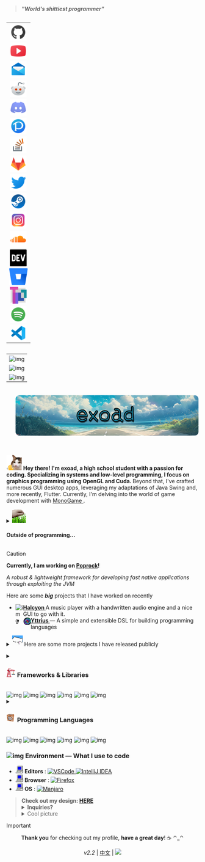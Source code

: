 > ***"World's shittiest programmer"***

<table align="right" style="border: none;" cellspacing="0" cellpadding="0"
        border="0">
        <tr>
                <td align="center">
                        <kbd>
                                <a href="https://github.com/exoad" target="_blank">
                                        <img alt="img" align="center"
                                                src="https://github.com/exoad/exoad/blob/main/img/github-icon.png?raw=true"
                                                height="44" />
                                </a>
                        </kbd>
                </td>
        </tr>
        <tr>
                <td align="center">
                        <kbd>
                                <a href="https://www.youtube.com/@exoad" target="_blank">
                                        <img alt="img" align="center"
                                                src="https://github.com/exoad/exoad/blob/main/img/youtube-icon.png?raw=true"
                                                height="44" />
                                </a>
                        </kbd>
                </td>
        </tr>
        <tr>
                <td align="center">
                        <kbd>
                                <a
                                        href="mailto:exoad@naver.com?subject=to%20exoad" target="_blank">
                                        <img alt="img" align="center"
                                                src="https://github.com/exoad/exoad/blob/main/img/mail.png?raw=true"
                                                height="44" />
                                </a>
                        </kbd>
                </td>
        </tr>
        <tr>
                <td align="center">
                        <kbd>
                                <a
                                        href="https://www.reddit.com/user/Chunkyfungus123" target="_blank">
                                        <img alt="img" align="center"
                                                src="https://github.com/exoad/exoad/blob/main/img/reddit-icon.png?raw=true"
                                                height="44" />
                                </a>
                        </kbd>
                </td>
        </tr>
        <tr>
                <td align="center">
                        <kbd>
                                <a href="https://discord.gg/PbJQRT9zQ8" target="_blank">
                                        <img alt="img" align="center"
                                                src="https://github.com/exoad/exoad/blob/main/img/discord-icon.png?raw=true"
                                                height="44" />
                                </a>
                        </kbd>
                </td>
        </tr>
        <tr>
                <td align="center">
                        <kbd>
                                <a
                                        href="https://www.pixiv.net/en/users/71281559" target="_blank">
                                        <img alt="img" align="center"
                                                src="https://github.com/exoad/exoad/blob/main/img/pixiv-icon.png?raw=true"
                                                height="44" />
                                </a>
                        </kbd>
                </td>
        </tr>
        <tr>
                <td align="center">
                        <kbd>
                                <a
                                        href="https://stackoverflow.com/users/14501343/exoad" target="_blank">
                                        <img alt="img" align="center"
                                                src="https://github.com/exoad/exoad/blob/main/img/stackoverflow-icon.png?raw=true"
                                                height="44" />
                                </a>
                        </kbd>
                </td>
        </tr>
        <tr>
                <td align="center">
                        <kbd>
                                <a href="https://gitlab.com/exoad" target="_blank">
                                        <img alt="img" align="center"
                                                src="https://github.com/exoad/exoad/blob/main/img/gitlab.png?raw=true"
                                                height="44" />
                                </a>
                        </kbd>
                </td>
        </tr>
        <tr>
                <td align="center">
                        <kbd>
                                <a href="https://twitter.com/akira_exoad" target="_blank">
                                        <img alt="img" align="center"
                                                src="https://github.com/exoad/exoad/blob/main/img/twitter_x.png?raw=true"
                                                height="44" />
                                </a>
                        </kbd>
                </td>
        </tr>
        <tr>
                <td align="center">
                        <kbd>
                                <a href="https://steamcommunity.com/id/exoad/" target="_blank">
                                        <img alt="img" align="center"
                                                src="https://github.com/exoad/exoad/blob/main/img/steam.png?raw=true"
                                                height="44" />
                                </a>
                        </kbd>
                </td>
        </tr>
        <tr>
                <td align="center">
                        <kbd>
                                <a href="https://www.instagram.com/exoad_/" target="_blank">
                                        <img alt="img" align="center"
                                                src="https://github.com/exoad/exoad/blob/main/img/instagram.png?raw=true"
                                                height="44" />
                                </a>
                        </kbd>
                </td>
        </tr>
        <tr>
                <td align="center">
                        <kbd>
                                <a
                                        href="https://soundcloud.com/jack-meng-853495117" target="_blank">
                                        <img alt="img" align="center"
                                                src="https://github.com/exoad/exoad/blob/main/img/soundcloud-icon.png?raw=true"
                                                height="44" />
                                </a>
                        </kbd>
                </td>
        </tr>
        <tr>
                <td align="center">
                        <kbd>
                                <a href="https://dev.to/exoad" target="_blank">
                                        <img alt="img" align="center"
                                                src="https://github.com/exoad/exoad/blob/main/img/devto.png?raw=true"
                                                height="44" />
                                </a>
                        </kbd>
                </td>
        </tr>
        <tr>
                <td align="center">
                        <kbd>
                                <a href="https://bitbucket.org/exoad/" target="_blank">
                                        <img alt="img" align="center"
                                                src="https://github.com/exoad/exoad/blob/main/img/bitbucket_icon.png?raw=true"
                                                height="44" />
                                        <!-- this icon is kinda funky as it has no margins -->
                                </a>
                        </kbd>
                </td>
        </tr>
        <tr>
                <td align="center">
                        <kbd>
                                <a href="https://ch.tetr.io/u/exoad" target="_blank">
                                        <img alt="img" align="center"
                                                src="https://github.com/exoad/exoad/blob/main/img/tetrio.png?raw=true"
                                                height="44" />
                                        <!-- this icon is kinda funky as it has no margins -->
                                </a>
                        </kbd>
                </td>
        </tr>
        <tr>
                <td align="center">
                        <kbd>
                                <a
                                        href="https://open.spotify.com/user/6upazxk1cqaqq1ct3d9jviaau" target="_blank">
                                        <img alt="img" align="center"
                                                src="https://github.com/exoad/exoad/blob/main/img/spotify-icon.png?raw=true"
                                                height="44" />
                                </a>
                        </kbd>
                </td>
        </tr>
        <tr>
                <td align="center">
                        <kbd>
                                <a
                                        href="https://marketplace.visualstudio.com/publishers/exoad" target="_blank">
                                        <img alt="img" align="center"
                                                src="https://github.com/exoad/exoad/blob/main/img/vscode-icon.png?raw=true"
                                                height="44" />
                                </a>
                        </kbd>
                </td>
        </tr>
</table>
<table align="right" style="width: 100%; border: none;" cellspacing="0"
        cellpadding="0" border="0">
        <tr>
                <td align="center">
                        <img alt="img" align="center"
                                src="https://streak-stats.demolab.com?user=exoad&theme=highcontrast&hide_border=true&border_radius=20&date_format=j%2Fn%5B%2FY%5D&card_width=130&ring=71EB46&fire=EB3FA5&currStreakNum=EBEBEB&currStreakLabel=EBA356&hide_total_contributions=true&hide_longest_streak=true"
                                height="160" />
                </td>
        </tr>
        <tr>
                <td align="center">
                        <img alt="img" align="center"
                                src="https://streak-stats.demolab.com?user=exoad&theme=highcontrast&hide_border=true&border_radius=20&date_format=j%2Fn%5B%2FY%5D&card_width=130&ring=71EB46&fire=EB3FA5&currStreakNum=EBEBEB&currStreakLabel=EBA356&sideNums=EB3FA5&hide_current_streak=true&hide_longest_streak=true"
                                height="160" />
                </td>
        </tr>
        <tr>
                <td align="center">
                        <img alt="img" align="center"
                                src="https://streak-stats.demolab.com?user=exoad&theme=highcontrast&hide_border=true&border_radius=20&date_format=j%2Fn%5B%2FY%5D&card_width=130&ring=71EB46&fire=EB3FA5&currStreakNum=EBEBEB&currStreakLabel=EBA356&sideNums=71EB46&hide_total_contributions=true&hide_current_streak=true"
                                height="160" />
                </td>
        </tr>
</table>

<div align="center" id="user-content-toc">
        <ul>
                <summary>
                        <h6 style="display: inline-block;">
                                <img src="https://github.com/exoad/exoad/blob/main/img/title_pic.png?raw=true"
                                        alt="exoad" width="480" />
                        </h6>
                </summary>
        </ul>
</div>
<p>
        <img alt="img"
                src="https://github.com/exoad/exoad/blob/main/img/wave.png?raw=true" />
        <strong>
                Hey there! I'm exoad, a high school student with a passion for
                coding.
                Specializing in systems and low-level programming, I focus on
                graphics
                programming using OpenGL and Cuda.
        </strong>
        Beyond that, I've crafted numerous GUI desktop apps, leveraging my
        adaptations of Java Swing and, more recently, Flutter. Currently, I'm
        delving into the world of game development with
        <a href="https://www.monogame.net/">
                MonoGame
        </a>
        .
</p>

<details>
        <summary><img src="https://github.com/exoad/exoad/blob/main/img/touchgrass.gif?raw=true" width=36 /> <h4>Outside of programming...</h4></summary>
<em>just going to list them for now 🙃</em>
<ul>
        <li>
                <strong>kpop</strong>『<a href="https://twitter.com/realfromis_9">fromis_9</a>』『<a href="https://twitter.com/JOYURI_offcl">JO YURI</a>』
                <br/>
                🎶 my picks:
                <br/><a href="https://open.spotify.com/track/0l7HoOCQOKZpg5MV2hXw57?si=afe1b3bbd96048b3"><img src="https://img.shields.io/badge/Feel%20Good%20(Secret%20Code)-0081CC?style=for-the-badge&logo=spotify&logoColor=1ED760" height=30/></a>
                <a href="https://open.spotify.com/track/7B9W7Qsy5M2kyUNjQYIEG8?si=5197dff32d15404c"><img src="https://img.shields.io/badge/DM-bdbddf?style=for-the-badge&logo=spotify&logoColor=1ED760" height=30/></a> 
                <a href="https://open.spotify.com/track/00vy9aiFjxMfnKniQAYzrC?si=5e6587ffa8ed4dc7"><img src="https://img.shields.io/badge/Love%20Shhh%21-f8f5ec?style=for-the-badge&logo=spotify&logoColor=1ED760" height=30/></a>
                <a href="https://open.spotify.com/track/1eykKBqxHgasGHwjOQIvbt?si=3ee71ce4c1d24474"><img src="https://img.shields.io/badge/Unnatural-fe670b?style=for-the-badge&logo=spotify&logoColor=1ED760" height=30/></a>
                <a href="https://open.spotify.com/track/0LMqywHzZAAwSPWCfyfz9t?si=2fbf99fe43fc4998"><img src="https://img.shields.io/badge/TAXI-f8d146?style=for-the-badge&logo=spotify&logoColor=1ED760" height=30/></a>
                <a href="https://open.spotify.com/track/6AC1kqSenPA6J3RocYHKZr?si=417f3b20bbe54872"><img src="https://img.shields.io/badge/Malaga-95c796?style=for-the-badge&logo=spotify&logoColor=1ED760" height=30/></a>
                <a href="https://open.spotify.com/track/5rAjh9qDtJalKfwgxNk2vt?si=6280e8deeeb24780"><img src="https://img.shields.io/badge/SURF-fef051?style=for-the-badge&logo=spotify&logoColor=1ED760" height=30/></a>
        </li>
        <li>
                <strong>mecha</strong> the only genre I look towards in anime. my fav is the <a href="https://en.wikipedia.org/wiki/Super_Dimension_Fortress_Macross">Macross</a> series<br/>
                <img src="https://github.com/exoad/exoad/blob/main/img/macross.gif?raw=true" />
        </li>
        <li>
                <strong>games</strong> I love playing management and building games 🏗. I also sometimes play Tetris (<strong>Tetrio</strong>), <strong>War Thunder</strong>, & <strong>Minecraft</strong><br/>
                <a href="https://store.steampowered.com/app/294100/RimWorld/"><img src="https://img.shields.io/badge/RIMWORLD-%23000000.svg?style=for-the-badge&logo=steam&logoColor=white" /></a>
                <a href="https://store.steampowered.com/app/236390/War_Thunder/"><img src="https://img.shields.io/badge/War%20Thunder-%23000000.svg?style=for-the-badge&logo=steam&logoColor=white" /></a>
                <a href="https://github.com/Anuken/Mindustry"><img src="https://img.shields.io/badge/Mindustry-%23121011.svg?style=for-the-badge&logo=github&logoColor=white" /></a>
                <br/>
                Currently, trying to learn StarCraft 2 <img src="https://github.com/exoad/exoad/blob/main/img/marine_sc2.gif?raw=true" width=32 />
        </li>
</ul>

<em>that's it???</em>

</details>

> [!CAUTION]
> <strong>Currently, I am working on <a href="https://github.com/exoad/Poprock">Poprock</a>!</strong>
> 
> *A robust & lightweight framework for developing fast native applications through exploiting the JVM*

Here are some <strong><em>big</em></strong> projects that I have worked on recently
<ul>
        <li>
                <a href="https://github.com/Halcyoninae">
                        <img alt="img" align="left"
                                src="https://github.com/Halcyoninae/Halcyon.c/blob/master/assets/app/Halcyon_Logo.png?raw=true"
                                width="20" />
                        <strong> Halcyon </strong>
                </a>
                A music player with a handwritten audio engine and a nice GUI to go with it.
        </li>
        <li>
                <a href="https://github.com/exoad/yttriuslang.c">
                        <img alt="img" align="left"
                                src="https://github.com/exoad/exoad/blob/main/img/unknown.png?raw=true"
                                width="20" />
                        <strong> Yttrius </strong>
                </a>
                — A simple and extensible DSL for building programming languages
        </li>

</ul>
<p>
<details>
        <summary>
                <img alt="img"
                        src="https://github.com/exoad/exoad/blob/main/img/catwave.gif?raw=true"
                        width="28" />
                Here are some more projects I have released publicly
        </summary>
        <ul>  
                <!-- unlisted
                <li>
                        <a href="https://github.com/exoad/com.jackmeng">
                                <img alt="img" align="left"
                                        src="https://github.com/exoad/exoad/blob/main/img/unknown.png?raw=true"
                                        width="20" />
                                <kbd>
                                        <strong> com.jackmeng </strong>
                                </kbd>
                        </a>
                        — A library of a bunch of random things to help with
                        developing
                        in Java
                </li>
                -->
                <!-- unlisted
                <li>
                        <a href="https://github.com/exoad/animas-firefox">
                                <img alt="img" align="left"
                                        src="https://github.com/exoad/exoad/blob/main/img/unknown.png?raw=true"
                                        width="20" />
                                <kbd>
                                        <strong> Firefox Animas </strong>
                                </kbd>
                        </a>
                        — Anime themes for Firefox
                </li>
                -->
                <li>
                        <details>      
                        <summary>
                        <a href="https://github.com/exoad/prismix">
                                <img alt="img" align="left"
                                        src="https://github.com/exoad/prismix/blob/master/assets/_icon.png?raw=true"
                                        width="20" />
                                <kbd>
                                        <strong>Prismix</strong>
                                </kbd>
                        </a>
                        </summary>
                        A tool to create color palettes and find nearby suitable colors using a pretty naive home made algorithm
                        </details>
                </li>
                                <li>
                        <details>      
                        <summary>
                        <a href="https://github.com/exoad/SpotifyPlaylistScrubber">
                                <img alt="img" align="left"
                                        src="https://github.com/exoad/exoad/blob/main/img/unknown.png?raw=true"
                                        width="20" />
                                <kbd>
                                        <strong>Spotify Playlist Scrubber</strong>
                                </kbd>
                        </a>
                        </summary>
                                A program to help you download songs from a Spotify playlist or any song by using alternate sources like YouTube
                        </details>
                </li>
                                                <li>
                        <details>      
                        <summary>
                        <a href="https://github.com/exoad/toasterify">
                                <img alt="img" align="left"
                                        src="https://github.com/exoad/toasterify/blob/main/assets/icon1024.png?raw=true"
                                        width="20" />
                                <kbd>
                                        <strong>Toasterify</strong>
                                </kbd>
                        </a>
                        </summary>
                                A niche Android app that can warm up your phone quickly for extreme conditions or to warm your hands
                        </details>
                </li>
                <li>
                        <details>      
                        <summary>
                        <a href="https://github.com/exoad/ansicolor">
                                <img alt="img" align="left"
                                        src="https://github.com/exoad/exoad/blob/main/img/unknown.png?raw=true"
                                        width="20" />
                                <kbd>
                                        <strong>ansicolor</strong>
                                </kbd>
                        </a>
                        </summary>
                                A Java library to deal with ANSI coloring and prettifying CLI text easier
                        </details>
                </li>
                                <li>
                        <details>      
                        <summary>
                        <a href="https://github.com/exoad/usaco_mashups">
                                <img alt="img" align="left"
                                        src="https://github.com/exoad/exoad/blob/main/img/unknown.png?raw=true"
                                        width="20" />
                                <kbd>
                                        <strong>USACO Mashups</strong>
                                </kbd>
                        </a>
                        </summary>
                               A Discord bot written using NodeJS and Java to help with both mediating the lack of an API between usaco.org and utilizing the scraped data to create a usable interface.
                        </details>
                </li>
                <!-- unlisted
                <li>
                        <a href="https://github.com/exoad/meta_javac">
                                <img alt="img" align="left"
                                        src="https://github.com/exoad/exoad/blob/main/img/unknown.png?raw=true"
                                        width="20" />
                                <kbd>
                                        <strong> Meta4J </strong>
                                </kbd>
                        </a>
                        — An attempt to add metaprogramming into Java with the
                        help of
                        the inbuilt annotation API
                </li>
                -->
        </ul>
        and more! <em>I don't update my profile often</em>
</details>
</p>
<details>
        <summary>
                <h3>
                        <img alt="img"
                                src="https://github.com/exoad/exoad/blob/main/img/construction.png?raw=true"
                                width="24" />
                        <strong>Frameworks & Libraries</strong>
                </h3>
                <br />
                <img alt="img"
                        src="https://img.shields.io/badge/.NET-5C2D91?style=for-the-badge&logo=.net&logoColor=white" />
                <img alt="img"
                        src="https://img.shields.io/badge/Flutter-%2302569B.svg?style=for-the-badge&logo=Flutter&logoColor=white" />
                <img alt="img"
                        src="https://img.shields.io/badge/Android-3DDC84?style=for-the-badge&logo=android&logoColor=white" />
                <img alt="img"
                        src="https://img.shields.io/badge/OpenGL-%23FFFFFF.svg?style=for-the-badge&logo=opengl" />
                <img alt="img"
                        src="https://img.shields.io/badge/node.js-6DA55F?style=for-the-badge&logo=node.js&logoColor=white" />
                <img alt="img"
                        src="https://img.shields.io/badge/tauri-%2324C8DB.svg?style=for-the-badge&logo=tauri&logoColor=%23FFFFFF" />
        </summary>
        <ul>
                <li>
                        <a href="https://www.glfw.org/">
                                <img align="left"
                                        src="https://github.com/exoad/exoad/blob/main/img/OpenGL_100px_June16.png?raw=true"
                                        width="24" />
                                GLFW
                        </a>
                        - Utilized for my faster Swing reimplementation
                </li>
                <li>
                        <a href="https://flutter.dev">
                                <img alt="img" align="left"
                                        src="https://storage.googleapis.com/cms-storage-bucket/0dbfcc7a59cd1cf16282.png"
                                        width="16" />
                                Flutter
                        </a>
                        - Learned after migrating from Swing for general GUI app
                        creation
                </li>
                <li>
                        <a
                                href="https://docs.oracle.com/en/java/javase/17/docs/api/java.desktop/javax/swing/package-summary.html">
                                <img aalt="img" lign="left"
                                        src="https://brandslogos.com/wp-content/uploads/images/java-logo-2.png"
                                        width="16" />
                                Swing
                        </a>
                        - My original GUI library for all my languages to
                        include bindings
                        for programs from other languages.
                </li>
                <li>
                        <a href="https://github.com/Kode/Kha">
                                <img alt="img" align="left"
                                        src="https://github.com/Kode.png?size=512"
                                        width="20" />
                                Kha
                        </a>
                        - My previous rendering pipeline before SDL2
                </li>
                <li>
                        <a href="https://www.monogame.net/">
                                <img align="left"
                                        src="https://github.com/MonoGame/MonoGame.Logo/raw/master/FullColorOnLight/LogoOnly_128px.png?raw=true"
                                        width="20" />
                                MonoGame
                        </a>
                        - Currently learning to get into game development
                </li>
                <li>
                        <a href="https://nodejs.org/en">
                                <img alt="img" align="left"
                                        src="https://github.com/exoad/exoad/blob/main/img/nodejs.png?raw=true"
                                        width="20" />
                                NodeJS
                        </a>
                        - Mainly used for creating Discord bots and lightweight
                        server-based
                        hosting apps.
                </li>
                <li>
                        <a href="https://llvm.org/">
                                <img alt="img" align="left"
                                        src="https://llvm.org/img/DragonMedium.png"
                                        width="20" />
                                LLVM
                        </a>
                </li>
                <li>
                        <a href="https://tauri.app/">
                                <img alt="img" align="left"
                                        src="https://github.com/exoad/exoad/blob/main/img/tauri.png?raw=true"
                                        width="20" />
                                Tauri
                        </a>
                        - Recently getting into web development with developing
                        using web
                        technologies for desktop apps
                </li>
                <li>
                        <a href="https://skia.org/">
                                <img alt="img" align="left"
                                        src="https://upload.wikimedia.org/wikipedia/en/thumb/3/33/Skia_Project_Logo.svg/263px-Skia_Project_Logo.svg.png"
                                        width="20" />
                                Skia
                        </a>
                        - Utilized for my latest reimplementation of the Swing
                        backend with
                        Skia
                </li>
        </ul>
</details>
<details>
        <summary>
                <h3>
                        <img src="https://github.com/exoad/exoad/blob/main/img/command_block.gif?raw=true"
                                width="24" />
                        <strong>Programming Languages</strong>
                </h3>
                <br />
                <img alt="img"
                        src="https://img.shields.io/badge/java-%23ED8B00.svg?style=for-the-badge&logo=openjdk&logoColor=white" />
                <img alt="img"
                        src="https://img.shields.io/badge/javascript-%23323330.svg?style=for-the-badge&logo=javascript&logoColor=%23F7DF1E" />
                <img alt="img"
                        src="https://img.shields.io/badge/dart-%230175C2.svg?style=for-the-badge&logo=dart&logoColor=white" />
                <img alt="img"
                        src="https://img.shields.io/badge/c++-%2300599C.svg?style=for-the-badge&logo=c%2B%2B&logoColor=white" />
                <img alt="img"
                        src="https://img.shields.io/badge/c%23-%23239120.svg?style=for-the-badge&logo=c-sharp&logoColor=white" />
                <img alt="img"
                        src="https://img.shields.io/badge/Rust-black?style=for-the-badge&logo=rust&logoColor=#E57324" />
        </summary>
        <ul>
                <li>
                        <details>
                                <summary>
                                        <img alt="img"
                                                src="https://github.com/exoad/exoad/blob/main/img/restone_spin.GIF?raw=true"
                                                width="20" />
                                        >&#9;6&#9;<&#9;&#9; <strong> Object
                                                Oriented</strong>
                                </summary>
                                <ul>
                                        <li>
                                                <img alt="img" align="center"
                                                        src="https://img.shields.io/badge/java-%23ED8B00.svg?style=for-the-badge&logo=openjdk&logoColor=white" />
                                                <img alt="img" align="center"
                                                        src="https://img.shields.io/badge/kotlin-%237F52FF.svg?style=for-the-badge&logo=kotlin&logoColor=white" />
                                                (~3.5yrs) - Swing and Android
                                                Apps
                                        </li>
                                        <li>
                                                <img alt="img" align="center"
                                                        src="https://img.shields.io/badge/dart-%230175C2.svg?style=for-the-badge&logo=dart&logoColor=white" />
                                                (>1.5yrs) - Flutter
                                        </li>
                                        <li>
                                                <img alt="img" align="center"
                                                        src="https://img.shields.io/badge/c++-%2300599C.svg?style=for-the-badge&logo=c%2B%2B&logoColor=white" />
                                                (>4yrs) - Skia and GLFW
                                        </li>
                                        <li>
                                                <img alt="img" align="center"
                                                        src="https://img.shields.io/badge/Haxe-EA8220?style=for-the-badge&logo=haxe&logoColor=FFF&labelColor=EA8220" />
                                                (~2yrs) - OpenFL and Kha
                                        </li>
                                        <li>
                                                <img alt="img" align="center"
                                                        src="https://img.shields.io/badge/c%23-%23239120.svg?style=for-the-badge&logo=c-sharp&logoColor=white" />
                                                (~0.1yrs) - MonoGame + DotNet
                                        </li>
                                </ul>
                        </details>
                </li>
                <li>
                        <details>
                                <summary>
                                        <img src="https://github.com/exoad/exoad/blob/main/img/restone_spin.GIF?raw=true"
                                                width="20" />
                                        >&#9;2&#9;<&#9;&#9;Scripting </summary>
                                                <ul>
                                                        <li>
                                                                <img align="center"
                                                                        src="https://img.shields.io/badge/javascript-%23323330.svg?style=for-the-badge&logo=javascript&logoColor=%23F7DF1E" />
                                                                (>2yrs) - NodeJS
                                                                and Dart for the
                                                                web
                                                        </li>
                                                        <li>
                                                                <img align="center"
                                                                        src="https://img.shields.io/badge/lua-%232C2D72.svg?style=for-the-badge&logo=lua&logoColor=white" />
                                                                (>4yrs) - In
                                                                conjunction with
                                                                C
                                                        </li>
                                                </ul>
                        </details>
                </li>
                <li>
                        <details>
                                <summary>
                                        <img alt="img"
                                                src="https://github.com/exoad/exoad/blob/main/img/restone_spin.GIF?raw=true"
                                                width="20" />
                                        >&#9;2&#9;<&#9;&#9;General Purpose
                                                </summary>
                                                <ul>
                                                        <li>
                                                                <img alt="img"
                                                                        align="center"
                                                                        src="https://img.shields.io/badge/c-%2300599C.svg?style=for-the-badge&logo=c&logoColor=white" />
                                                                (>5yrs) -
                                                                Programming
                                                                language design
                                                                and Systems
                                                        </li>
                                                        <li>
                                                                <img alt="img"
                                                                        align="center"
                                                                        src="https://img.shields.io/badge/rust-%23000000.svg?style=for-the-badge&logo=rust&logoColor=white" />
                                                                (~0.1yrs) -
                                                                Tauri
                                                        </li>
                                                </ul>
                        </details>
                </li>
        </ul>
</details>
<h3>
        <img alt="img"
                src="https://emojigraph.org/media/google/night-with-stars_1f303.png"
                width="24" />
        <strong> Environment — </strong> What I use to code
</h3>
<ul>
        <li>
                <img alt="img"
                        src="https://github.com/exoad/exoad/blob/main/img/computer_ico.png?raw=true"
                        width="20" />
                <strong>Editors</strong> :
                <a href="https://code.visualstudio.com/">
                        <img src="https://img.shields.io/badge/Visual%20Studio%20Code-0078d7.svg?style=flat-square&logo=visual-studio-code&logoColor=white"
                                alt="VSCode" />
                </a>
                <a href="https://www.jetbrains.com/idea/">
                        <img src="https://img.shields.io/badge/IntelliJIDEA-000000.svg?style=flat-square&logo=intellij-idea&logoColor=white"
                                alt="IntelliJ IDEA" />
                </a>
        </li>
        <li>
                <img alt="img"
                        src="https://github.com/exoad/exoad/blob/main/img/computer_ico.png?raw=true"
                        width="20" />
                <strong>Browser</strong> :
                <a href="https://www.mozilla.org/en-US/firefox/new/">
                        <img src="https://img.shields.io/badge/Firefox-FF7139?style=flat-square&logo=Firefox-Browser&logoColor=white"
                                alt="Firefox" />
                </a>
        </li>
        <li>
                <img alt="img"
                        src="https://github.com/exoad/exoad/blob/main/img/computer_ico.png?raw=true"
                        width="20" />
                <strong>OS</strong> :
                <a href="https://manjaro.org/">
                        <img src="https://img.shields.io/badge/Manjaro-35BF5C?style=flat-square&logo=Manjaro&logoColor=white"
                                alt="Manjaro" />
                </a>
        </li>
</ul>
<blockquote>
        <strong>
                Check out my design: <a
                        href="https://github.com/exoad/Design">HERE</a>
        </strong>
        <br />
        <details>
                <summary>
                        <strong>Inquiries?</strong>
                </summary>
                If you have inquiries regarding my software, give me a forward
                through
                my Discord server:
                <a href="https://discord.gg/PbJQRT9zQ8">
                        https://discord.gg/PbJQRT9zQ8
                </a>
                <br />
                If there is an issue with the incorrect rendering of this
                profile,
                please submit a PR through this
                <a href="https://github.com/exoad/exoad">
                        https://github.com/exoad/exoad/pulls
                </a>
        </details>
        <details>
                <summary> Cool picture </summary>
                <div align="center">
                        <img src="https://github.com/exoad/exoad/blob/main/img/海沿いの道.png?raw=true"
                                alt="Oops, couldn't load :P" />
                </div>
                <br />
                <br />
        </details>
</blockquote>


> [!IMPORTANT]
> <div align="center"><strong>Thank you</strong> for checking out my profile, <strong>have a great day</strong>! ☕ &#x2303;_&#x2303;</div>

<div align="center">
  <p>
    <em>v2.2</em> |
    <a href="https://github.com/exoad/exoad/blob/main/README_ZH.md"
      ><kbd>中文</kbd></a
    >
    |
    <img
      src="https://hits.seeyoufarm.com/api/count/incr/badge.svg?url=https%3A%2F%2Fgithub.com%2Fexoad&count_bg=%23000000&title_bg=%23000000&icon=gitkraken.svg&icon_color=%23E7E7E7&title=views&edge_flat=true"
    />
  </p>
</div>

